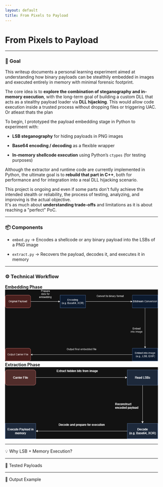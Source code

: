 ```yaml
---
layout: default
title: From Pixels to Payload
---
```


# **From Pixels to Payload**

---
### 🎯 **Goal**

This writeup documents a personal learning experiment aimed at understanding how binary payloads can be stealthily embedded in images and executed entirely in memory with minimal forensic footprint.

The core idea is to **explore the combination of steganography and in-memory execution**, with the long-term goal of building a custom DLL that acts as a stealthy payload loader via **DLL hijacking**. This would allow code execution inside a trusted process without dropping files or triggering UAC. Or atleast thats the plan 

To begin, I prototyped the payload embedding stage in Python to experiment with:

- **LSB steganography** for hiding payloads in PNG images
    
- **Base64 encoding / decoding** as a flexible wrapper
    
- **In-memory shellcode execution** using Python’s `ctypes` (for testing purposes)

Although the extractor and runtime code are currently implemented in Python, the ultimate goal is to **rebuild that part in C++**, both for performance and for integration into a real DLL hijacking scenario.

This project is ongoing and even if some parts don't fully achieve the intended stealth or reliability, the process of testing, analyzing, and improving is the actual objective.  
It's as much about **understanding trade-offs** and limitations as it is about reaching a "perfect" PoC.

---
### 📦 Components

- `embed.py` → Encodes a shellcode or any binary payload into the LSBs of a PNG image
    
- `extract.py` → Recovers the payload, decodes it, and executes it in memory

---
### ⚙️ Technical Workflow

**Embedding Phase**  
![Embedding Flowchart](./images/flowChartEmbed.drawio.png)
**Extraction Phase**  
![Extraction Flowchart](./images/extract.drawio.png)

---
💡 Why LSB + Memory Execution?


---
🔐 Tested Payloads


---
🧪 Output Example
